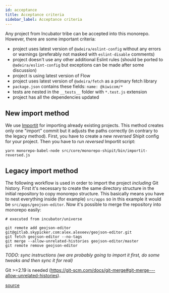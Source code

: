 ```yaml
---
id: acceptance
title: Acceptance criteria
sidebar_label: Acceptance criteria
---
```


Any project from Incubator tribe can be accepted into this monorepo. However, there are some important criteria:

- project uses latest version of `@adeira/eslint-config` without any errors or warnings (preferably not masked with `eslint-disable` comments)
- project doesn't use any other additional Eslint rules (should be ported to `@adeira/eslint-config` but exceptions can be made after some discussion)
- project is using latest version of Flow
- project uses latest version of `@adeira/fetch` as a primary fetch library
- `package.json` contains these fields: `name: @kiwicom/*`
- tests are nested in the `__tests__` folder with `*.test.js` extension
- project has all the dependencies updated

## New import method

We use [Importit](https://github.com/kiwicom/monorepo-shipit#importit-part-unstable) for importing already existing projects. This method creates only one "import" commit but it adjusts the paths correctly (in contrary to the legacy method). First, you have to create a new _reversed_ Shipit config for your project. Then you have to run _reversed_ Importit script:

```text
yarn monorepo-babel-node src/core/monorepo-shipit/bin/importit-reversed.js
```

## Legacy import method

The following workflow is used in order to import the project _including_ Git history. First it's necessary to create the same directory structure in the initial repository to copy monorepo structure. This basically means you have to nest everything inside (for example) `src/apps` so in this example it would be `src/apps/geojson-editor`. Now it's possible to merge the repository into monorepo easily:

```text
# executed from incubator/universe

git remote add geojson-editor git@gitlab.skypicker.com:alex.alexeev/geojson-editor.git
git fetch geojson-editor --no-tags
git merge --allow-unrelated-histories geojson-editor/master
git remote remove geojson-editor
```

_TODO: sync instructions (we are probably going to import it first, do some tweaks and then sync it for real)_

Git >=2.19 is needed (https://git-scm.com/docs/git-merge#git-merge---allow-unrelated-histories).

[source](https://stackoverflow.com/a/10548919/3135248)
